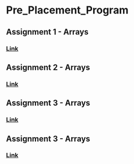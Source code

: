 # Pre_Placement_Program

## Assignment 1 - Arrays
### [Link](https://github.com/GauravPatil301/Pre_Placement_Program/blob/main/Lecture1-Arrays/Assignment/lecture1-Arrays.js)

## Assignment 2 - Arrays
### [Link](https://github.com/GauravPatil301/Pre_Placement_Program/blob/main/Lecture2-Arrays/Assignment/lecture2-Arrays.js)

## Assignment 3 - Arrays
### [Link](https://github.com/GauravPatil301/Pre_Placement_Program/blob/main/Lecture3-Arrays/Assignment/lecture3_Arrays.js)

## Assignment 3 - Arrays
### [Link](https://github.com/GauravPatil301/Pre_Placement_Program/blob/main/Lecture4-2dArrays/Assignment/Lecture4-2dArrays.js)
